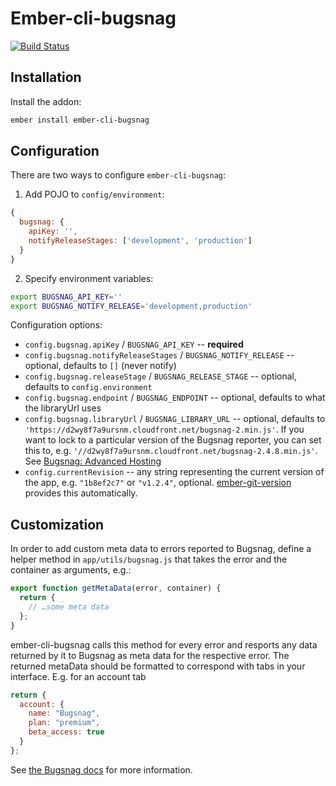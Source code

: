 # Ember-cli-bugsnag

[![Build Status](https://travis-ci.org/twokul/ember-cli-bugsnag.svg)](https://travis-ci.org/twokul/ember-cli-bugsnag)

## Installation

Install the addon:

```sh
ember install ember-cli-bugsnag
```

## Configuration

There are two ways to configure `ember-cli-bugsnag`:

1. Add POJO to `config/environment`:

```javascript
{
  bugsnag: {
    apiKey: '',
    notifyReleaseStages: ['development', 'production']
  }
}
```

2. Specify environment variables:

```sh
export BUGSNAG_API_KEY=''
export BUGSNAG_NOTIFY_RELEASE='development,production'
```

Configuration options:

 * `config.bugsnag.apiKey` / `BUGSNAG_API_KEY` -- **required**
 * `config.bugsnag.notifyReleaseStages` / `BUGSNAG_NOTIFY_RELEASE` -- optional, defaults to `[]` (never notify)
 * `config.bugsnag.releaseStage` / `BUGSNAG_RELEASE_STAGE` -- optional, defaults to `config.environment`
 * `config.bugsnag.endpoint` / `BUGSNAG_ENDPOINT` -- optional, defaults to what the libraryUrl uses
 * `config.bugsnag.libraryUrl` / `BUGSNAG_LIBRARY_URL` -- optional, defaults to `'https://d2wy8f7a9ursnm.cloudfront.net/bugsnag-2.min.js'`. If you want to lock to a particular version of the Bugsnag reporter, you can set this to, e.g. `'//d2wy8f7a9ursnm.cloudfront.net/bugsnag-2.4.8.min.js'`. See [Bugsnag: Advanced Hosting](https://bugsnag.com/docs/notifiers/js#advanced-hosting)
 * `config.currentRevision` -- any string representing the current version of the app, e.g. `"1b8ef2c7"` or `"v1.2.4"`, optional. [ember-git-version](https://github.com/rwjblue/ember-git-version) provides this automatically.

## Customization

In order to add custom meta data to errors reported to Bugsnag, define a
helper method in `app/utils/bugsnag.js` that takes the error and the container
as arguments, e.g.:

```js
export function getMetaData(error, container) {
  return {
    // …some meta data
  };
}
```

ember-cli-bugsnag calls this method for every error and resports any data
returned by it to Bugsnag as meta data for the respective error. The returned
metaData should be formatted to correspond with tabs in your interface. E.g.
for an account tab

```js
return {
  account: {
    name: "Bugsnag",
    plan: "premium",
    beta_access: true
  }
};
```

See [the Bugsnag docs](https://bugsnag.com/docs/notifiers/js#metadata) for more information.
